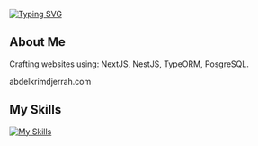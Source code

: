  [![Typing SVG](https://readme-typing-svg.demolab.com/?lines=Software+Developer;UI|UX+Designer)](https://git.io/typing-svg) 

 ## About Me
Crafting websites using:
NextJS, NestJS, TypeORM, PosgreSQL.

abdelkrimdjerrah.com

 ## My Skills
[![My Skills](https://skillicons.dev/icons?i=c,react,css,electron,express,figma,nestjs,firebase,git,github,html,ai,java,js,jquery,mongodb,mysql,nextjs,nodejs,ps,postman,py,redux,tailwind,ts,vite,vscode&perline=13)](https://skillicons.dev)

<!--
**abdelkrimdjerrah/abdelkrimdjerrah** is a ✨ _special_ ✨ repository because its `README.md` (this file) appears on your GitHub profile.

Here are some ideas to get you started:

- 🔭 I’m currently working on ...
- 🌱 I’m currently learning ...
- 👯 I’m looking to collaborate on ...
- 🤔 I’m looking for help with ...
- 💬 Ask me about ...
- 📫 How to reach me: ...
- 😄 Pronouns: ...
- ⚡ Fun fact: ...
-->
